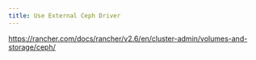 ```yaml
---
title: Use External Ceph Driver
---
```


https://rancher.com/docs/rancher/v2.6/en/cluster-admin/volumes-and-storage/ceph/
